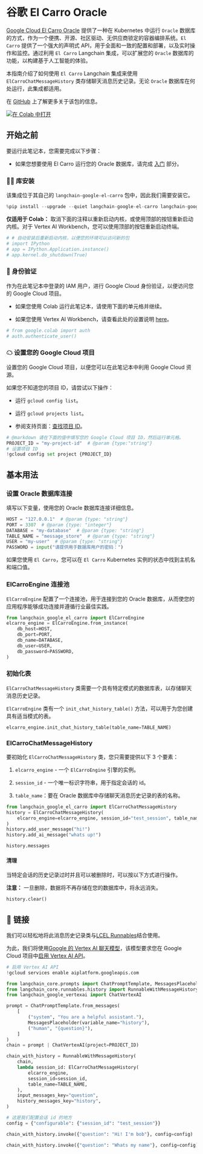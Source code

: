 # 谷歌 El Carro Oracle

[Google Cloud El Carro Oracle](https://github.com/GoogleCloudPlatform/elcarro-oracle-operator) 提供了一种在 Kubernetes 中运行 `Oracle` 数据库的方式，作为一个便携、开源、社区驱动、无供应商锁定的容器编排系统。`El Carro` 提供了一个强大的声明式 API，用于全面和一致的配置和部署，以及实时操作和监控。通过利用 `El Carro` Langchain 集成，可以扩展您的 `Oracle` 数据库的功能，以构建基于人工智能的体验。

本指南介绍了如何使用 `El Carro` Langchain 集成来使用 `ElCarroChatMessageHistory` 类存储聊天消息历史记录。无论 `Oracle` 数据库在何处运行，此集成都适用。

在 [GitHub](https://github.com/googleapis/langchain-google-el-carro-python/) 上了解更多关于该包的信息。

[![在 Colab 中打开](https://colab.research.google.com/assets/colab-badge.svg)](https://colab.research.google.com/github/googleapis/langchain-google-el-carro-python/blob/main/docs/chat_message_history.ipynb)

## 开始之前

要运行此笔记本，您需要完成以下步骤：

* 如果您想要使用 El Carro 运行您的 Oracle 数据库，请完成 [入门](https://github.com/googleapis/langchain-google-el-carro-python/tree/main/README.md#getting-started) 部分。

### 🦜🔗 库安装

该集成位于其自己的 `langchain-google-el-carro` 包中，因此我们需要安装它。

```python
%pip install --upgrade --quiet langchain-google-el-carro langchain-google-vertexai langchain
```

**仅适用于 Colab：** 取消下面的注释以重新启动内核，或使用顶部的按钮重新启动内核。对于 Vertex AI Workbench，您可以使用顶部的按钮重新启动终端。

```python
# # 自动安装后重新启动内核，以便您的环境可以访问新的包
# import IPython
# app = IPython.Application.instance()
# app.kernel.do_shutdown(True)
```

### 🔐 身份验证

作为在此笔记本中登录的 IAM 用户，进行 Google Cloud 身份验证，以便访问您的 Google Cloud 项目。

* 如果您使用 Colab 运行此笔记本，请使用下面的单元格并继续。

* 如果您使用 Vertex AI Workbench，请查看此处的设置说明 [here](https://github.com/GoogleCloudPlatform/generative-ai/tree/main/setup-env)。

```python
# from google.colab import auth
# auth.authenticate_user()
```

### ☁ 设置您的 Google Cloud 项目

设置您的 Google Cloud 项目，以便您可以在此笔记本中利用 Google Cloud 资源。

如果您不知道您的项目 ID，请尝试以下操作：

* 运行 `gcloud config list`。

* 运行 `gcloud projects list`。

* 参阅支持页面：[查找项目 ID](https://support.google.com/googleapi/answer/7014113)。

```python
# @markdown 请在下面的值中填写您的 Google Cloud 项目 ID，然后运行单元格。
PROJECT_ID = "my-project-id"  # @param {type:"string"}
# 设置项目 ID
!gcloud config set project {PROJECT_ID}
```

## 基本用法

### 设置 Oracle 数据库连接

填写以下变量，使用您的 Oracle 数据库连接详细信息。

```python
HOST = "127.0.0.1"  # @param {type: "string"}
PORT = 3307  # @param {type: "integer"}
DATABASE = "my-database"  # @param {type: "string"}
TABLE_NAME = "message_store"  # @param {type: "string"}
USER = "my-user"  # @param {type: "string"}
PASSWORD = input("请提供用于数据库用户的密码：")
```

如果您使用 `El Carro`，您可以在 `El Carro` Kubernetes 实例的状态中找到主机名和端口值。

### ElCarroEngine 连接池

`ElCarroEngine` 配置了一个连接池，用于连接到您的 Oracle 数据库，从而使您的应用程序能够成功连接并遵循行业最佳实践。

```python
from langchain_google_el_carro import ElCarroEngine
elcarro_engine = ElCarroEngine.from_instance(
    db_host=HOST,
    db_port=PORT,
    db_name=DATABASE,
    db_user=USER,
    db_password=PASSWORD,
)
```

### 初始化表

`ElCarroChatMessageHistory` 类需要一个具有特定模式的数据库表，以存储聊天消息历史记录。

`ElCarroEngine` 类有一个 `init_chat_history_table()` 方法，可以用于为您创建具有适当模式的表。

```python
elcarro_engine.init_chat_history_table(table_name=TABLE_NAME)
```

### ElCarroChatMessageHistory

要初始化 `ElCarroChatMessageHistory` 类，您只需要提供以下 3 个要素：

1. `elcarro_engine` - 一个 `ElCarroEngine` 引擎的实例。

2. `session_id` - 一个唯一标识字符串，用于指定会话的 id。

3. `table_name`：要在 Oracle 数据库中存储聊天消息历史记录的表的名称。

```python
from langchain_google_el_carro import ElCarroChatMessageHistory
history = ElCarroChatMessageHistory(
    elcarro_engine=elcarro_engine, session_id="test_session", table_name=TABLE_NAME
)
history.add_user_message("hi!")
history.add_ai_message("whats up!")
```

```python
history.messages
```

#### 清理

当特定会话的历史记录过时并且可以被删除时，可以按以下方式进行操作。

**注意：** 一旦删除，数据将不再存储在您的数据库中，将永远消失。

```python
history.clear()
```

## 🔗 链接

我们可以轻松地将此消息历史记录类与[LCEL Runnables](/docs/how_to/message_history)结合使用。

为此，我们将使用[Google 的 Vertex AI 聊天模型](/docs/integrations/chat/google_vertex_ai_palm)，该模型要求您在 Google Cloud 项目中[启用 Vertex AI API](https://console.cloud.google.com/flows/enableapi?apiid=aiplatform.googleapis.com)。

```python
# 启用 Vertex AI API
!gcloud services enable aiplatform.googleapis.com
```

```python
from langchain_core.prompts import ChatPromptTemplate, MessagesPlaceholder
from langchain_core.runnables.history import RunnableWithMessageHistory
from langchain_google_vertexai import ChatVertexAI
```

```python
prompt = ChatPromptTemplate.from_messages(
    [
        ("system", "You are a helpful assistant."),
        MessagesPlaceholder(variable_name="history"),
        ("human", "{question}"),
    ]
)
chain = prompt | ChatVertexAI(project=PROJECT_ID)
```

```python
chain_with_history = RunnableWithMessageHistory(
    chain,
    lambda session_id: ElCarroChatMessageHistory(
        elcarro_engine,
        session_id=session_id,
        table_name=TABLE_NAME,
    ),
    input_messages_key="question",
    history_messages_key="history",
)
```

```python
# 这是我们配置会话 id 的地方
config = {"configurable": {"session_id": "test_session"}}
```

```python
chain_with_history.invoke({"question": "Hi! I'm bob"}, config=config)
```

```python
chain_with_history.invoke({"question": "Whats my name"}, config=config)
```